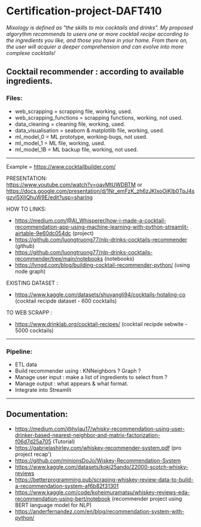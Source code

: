 # Certification-project-DAFT410

*Mixology is defined as "the skills to mix cocktails and drinks". My proposed algorythm recommends to users one or more cocktail recipe according to the ingredients you like, and those you have in your home. From there on, the user will acquier a deeper comprehension and can evolve into more complexe cocktails!*  

## Cocktail recommender : according to available ingredients. 

### Files:  
* web_scrapping = scrapping file, working, used.
* web_scrapping_functions = scrapping functions, working, not used.
* data_cleaning = cleaning file, working, used.
* data_visualisation = seaborn & matplotlib file, working, used.
* ml_model_0 = ML prototype, working-bugs, not used.
* ml_model_1 = ML file, working, used.
* ml_model_1B = ML backup file, working, not used.

____________________________________________________________________________________________________________________________________________

Example = https://www.cocktailbuilder.com/  

PRESENTATION:  
https://www.youtube.com/watch?v=oavMtUWDBTM
or
https://docs.google.com/presentation/d/1Nr_emFzK_zh6zJKIxoOjKIb0TpJ4sgzvl5XIIQhuW9E/edit?usp=sharing
 
HOW TO LINKS:  
- https://medium.com/@AI_Whisperer/how-i-made-a-cocktail-recommendation-app-using-machine-learning-with-python-streamlit-airtable-9e60dc054dc (project)  
- https://github.com/luongtruong77/nlp-drinks-cocktails-recommender (github)  
- https://github.com/luongtruong77/nlp-drinks-cocktails-recommender/tree/main/notebooks (notebooks)  
- https://lvngd.com/blog/building-cocktail-recommender-python/ (using node graph)

EXISTING DATASET :  
- https://www.kaggle.com/datasets/shuyangli94/cocktails-hotaling-co (cocktail recipde dataset - 600 cocktails)  

TO WEB SCRAPP :  
- https://www.drinklab.org/cocktail-recipes/  (cocktail recipde sebwite - 5000 cocktails)
____________________________________________________________________________________________________________________________________________
### Pipeline:  
* ETL data
* Build recommender using :  KNNeighbors ? Graph ?
* Manage user input :  make a list of ingredients to select from ?
* Manage output : what appears & what format.  
* Integrate into Streamlit  

____________________________________________________________________________________________________________________________________________

## Documentation:
- https://medium.com/@hylau17/whisky-recommendation-using-user-drinker-based-nearest-neighbor-and-matrix-factorization-f06d7d25a705 (Tutorial)  
- https://gabrielashirley.com/whiskey-recommender-system.pdf  (pro project recap')
- https://github.com/minionsDoJo/Wiskey-Recommendation-System  
- https://www.kaggle.com/datasets/koki25ando/22000-scotch-whisky-reviews  
- https://betterprogramming.pub/scraping-whiskey-review-data-to-build-a-recommendation-system-af6b82f31301  
- https://www.kaggle.com/code/koheimuramatsu/whiskey-reviews-eda-recommendation-using-bert/notebook (recommender project using BERT language model for NLP)
- https://anderfernandez.com/en/blog/recommendation-system-with-python/



